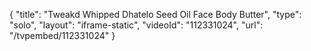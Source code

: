 {
    "title": "Tweakd Whipped Dhatelo Seed Oil Face   Body Butter",
    "type": "solo",
    "layout": "iframe-static",
    "videoId": "112331024",
    "url": "\/tvpembed\/112331024"
}